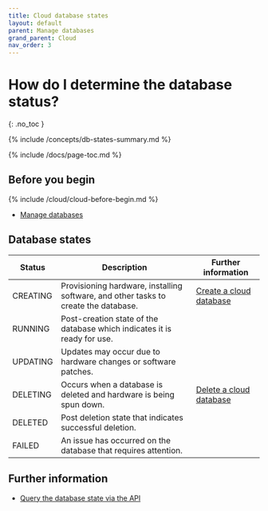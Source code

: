 ```yaml
---
title: Cloud database states
layout: default
parent: Manage databases
grand_parent: Cloud
nav_order: 3
---
```


# How do I determine the database status?
{: .no_toc }

{% include /concepts/db-states-summary.md %}

{% include /docs/page-toc.md %}

## Before you begin

{% include /cloud/cloud-before-begin.md %}
* [Manage databases](/cloud/cloud-databases/cloud-db-manage)

## Database states

| Status | Description | Further information |
|---|---|---|
| CREATING |  Provisioning hardware, installing software, and other tasks to create the database. | [Create a cloud database](/cloud/cloud-databases/cloud-db-create) |
| RUNNING |  Post-creation state of the database which indicates it is ready for use. |  |
| UPDATING |  Updates may occur due to hardware changes or software patches. |  |
| DELETING |  Occurs when a database is deleted and hardware is being spun down. | [Delete a cloud database](/cloud/cloud-databases/cloud-db-delete) |
| DELETED |  Post deletion state that indicates successful deletion. |
| FAILED |  An issue has occurred on the database that requires attention. |

## Further information

* [Query the database state via the API](https://api-docs-featurebase-cloud.redoc.ly/v2#operation/getDatabase)
